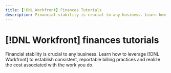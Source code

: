 ```yaml
---
title: [!DNL Workfront] Finances Tutorials
description: Financial stability is crucial to any business. Learn how to leverage [!DNL Workfront] to establish consistent, reportable billing practices and realize the cost associated with the work you do.
---
```


# [!DNL Workfront] finances tutorials

Financial stability is crucial to any business. Learn how to leverage [!DNL Workfront] to establish consistent, reportable billing practices and realize the cost associated with the work you do.

<!--
This is the landing page of the user guide. It should be the first list item in the TOC.md file.

See other user landing pages to get ideas.
-->
